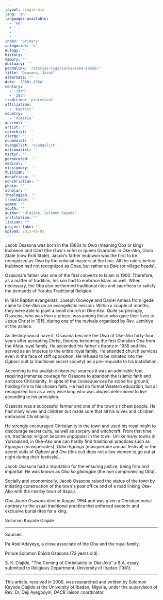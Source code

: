 ```yaml
---
layout: single-bio
lang: 'en'
languages-available:
  - 'en'
  - ' '
  - ' '
  - ' '
index: 'primary'
categories: 'o'
eulogy: ''
history: ''
memory: ''
obituary: ''
permalink: '/stories/nigeria/osasona-jacob/'
title: "Osasona, Jacob"
alternate: ""
date: '1880s-1964'
century:
  - '19th'
  - '20th'
tradition: 'protestant'
affiliation:
  - 'baptist'
country:
  - 'nigeria'
ancient: ''
artist: ''
catechist: ''
clergy: ''
ecumenist: ''
evangelist: 'evangelist'
nationalist: ''
martyr: ''
persecuted: ''
medical: ''
missionary: ''
musician: ''
nonafrican: ''
nonchristian: ''
photo: ''
scholar: ''
theologian: ''
translator: ''
women: ''
youth: ''
author: "Olajide, Solomon Kayode"
institution: ""
liaison: ""
project-luke: ''
upload: 2011-01-01
---
```




Jacob Osasona was born in the 1880s to *Owa* (meaning Oba or king) Inubiwon and *Olori* (the *Owa*'s wife) or queen Osarombi in Oke-Ako, Ondo State (now Ekiti State). Jacob's father Inubiwon was the first to be recognized as *Owa* by the colonial masters at the time.  All the rulers before Inubiwon had not recognized as Obas, but rather as *Bale* (or village heads).

Osasona's father was one of the first converts to Islam in 1900. Therefore, as a matter of tradition, his son had to embrace Islam as well. When necessary, the Oba also performed traditional rites and sacrifices to satisfy the demands of Yoruba Traditional Religion.

In 1914 Baptist evangelists, Joseph Olowoye and Daniel Amesa from Igede came to Oke-Ako on an evangelistic mission. Within a couple of months, they were able to plant a small church in Oke-Ako.  Quite surprisingly, Osasona, who was then a prince, was among those who gave their lives to Jesus Christ in 1915, during one of the revivals organized by Rev. Jemiriye at the palace.

As destiny would have it, Osasona became the *Owa* of Oke-Ako forty-four years after accepting Christ, thereby becoming the first Christian Oba from the Afata royal family.  He ascended his father's throne in 1959 and this served as an impetus to the entire royal family.  He attended church services even in the face of stiff opposition. He refused to be initiated into the *Ogboni* cult (a traditional secret society) as a pre-requisite to his installation.

According to the available historical sources it was an admirable feat requiring immense courage for Osasona to abandon the Islamic faith and embrace Christianity. In spite of the consequences he stood his ground, holding firm to his chosen faith. He had no formal Western education, but all recognized him as a very wise king who was always determined to live according to his principles.

Osasona was a successful farmer and one of the town's richest people.  He had many wives and children but made sure that all his wives and children embraced Christianity.

He strongly encouraged Christianity in the town and used his royal might to discourage secret cults, as well as sorcery and witchcraft. From that time on, traditional religion became unpopular in the town. Unlike many towns in Yorubaland, in Oke-Ako one can hardly find traditional practices such as *Egungun* (masquerades), *Odun Egungu* (masquerade annual festival) or the secret cults of *Ogboni* and *Oro* (this cult does not allow women to go out at night during their festivals).

Jacob Osasona had a reputation for the ensuring justice, being firm and impartial. He was known as *Oba ko gberegbe* (the non compromising Oba).

Socially and economically, Jacob Osasona raised the status of the town by initiating construction of the town's post office and of a road linking Oke-Ako with the nearby town of Itapaji.

Oba Jacob Osasona died in August 1964 and was given a Christian burial contrary to the usual traditional practice that enforced esoteric and exclusive burial rites for a king.

Solomon Kayode Olajide

---

Sources:

Pa Abel Adeyeye, a close associate of the Oba and the royal family.

Prince Solomon Eniola Osasona (72 years old).

S. K. Olajide, "The Coming of Christianity to Oke-Ako" a B.A. essay submitted to Religious Department, University of Ibadan (1981).

---

This article, received in 2009, was researched and written by Solomon Kayode Olajide at the University of Ibadan, Nigeria, under the supervision of Rev. Dr. Deji Ayegboyin, *DACB* liaison coordinator.
